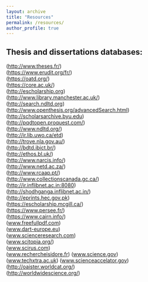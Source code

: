 ```yaml
---
layout: archive
title: "Resources"
permalink: /resources/
author_profile: true
---
```


## Thesis and dissertations databases:
(http://www.theses.fr/)  
(https://www.erudit.org/fr/)  
(https://oatd.org/)  
(https://core.ac.uk/)  
(http://escholarship.org)  
(http://www.library.manchester.ac.uk/)  
(http://search.ndltd.org)  
(http://www.openthesis.org/advancedSearch.html)  
(http://scholarsarchive.byu.edu)  
(http://pqdtopen.proquest.com/)  
(http://www.ndltd.org/)  
(http://ir.lib.uwo.ca/etd)  
(http://trove.nla.gov.au/)  
(http://bdtd.ibict.br/)  
(http://ethos.bl.uk/)  
(http://www.narcis.info/)  
(http://www.netd.ac.za/)  
(http://www.rcaap.pt/)  
(http://www.collectionscanada.gc.ca/)  
(http://ir.inflibnet.ac.in:8080)  
(http://shodhganga.inflibnet.ac.in/)  
(http://eprints.hec.gov.pk)  
(https://escholarship.mcgill.ca/)  
(https://www.persee.fr/)  
(https://www.cairn.info/)  
(www.freefullpdf.com)  
(www.dart-europe.eu)  
(www.scienceresearch.com)  
(www.scitopia.org/)  
(www.scirus.com)  
(www.rechercheisidore.fr)
(www.science.gov)  
(www.techxtra.ac.uk) 
(www.scienceaccelator.gov) 
(http://oaister.worldcat.org/)  
(http://worldwidescience.org/)
